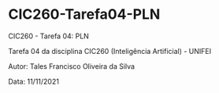 # CIC260-Tarefa04-PLN
CIC260 - Tarefa 04: PLN

Tarefa 04 da disciplina CIC260 (Inteligência Artificial) - UNIFEI

Autor: Tales Francisco Oliveira da Silva

Data: 11/11/2021
